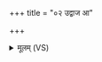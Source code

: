 +++
title = "०२ उद्वाज आ"

+++
<details><summary>मूलम् (VS)</summary>

उद्वाज॒ आ ग॒न्यो अ॒प्स्व१॒॑न्तर्विश॒ आ रो॑ह॒ त्वद्यो॑नयो॒ याः। सोमं॒ दधा॑नो॒ऽप ओष॑धी॒र्गाश्चतु॑ष्पदो द्वि॒पद॒ आ वे॑शये॒ह ॥
</details>